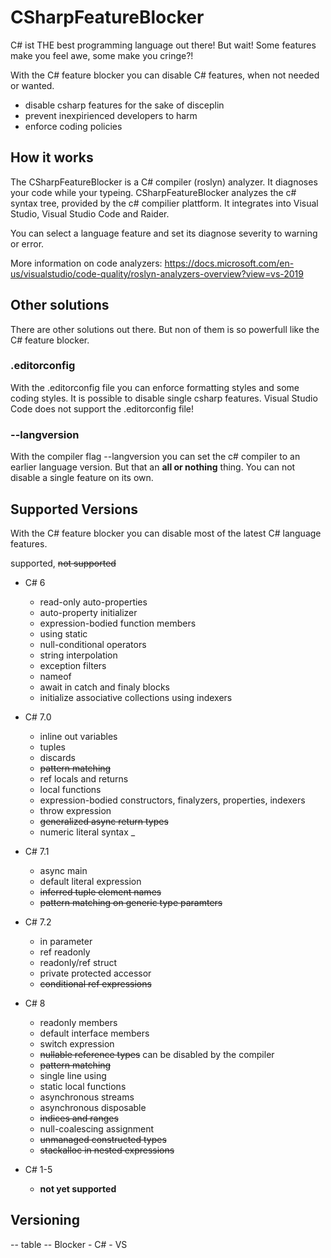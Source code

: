 # CSharpFeatureBlocker
C# ist THE best programming language out there!
But wait! Some features make you feel awe, some make you cringe?!

With the C# feature blocker you can disable C# features, when not needed or wanted.
- disable csharp features for the sake of disceplin
- prevent inexpirienced developers to harm 
- enforce coding policies

## How it works
The CSharpFeatureBlocker is a C# compiler (roslyn) analyzer. It diagnoses your code while your typeing. CSharpFeatureBlocker analyzes the c# syntax tree, provided by the c# compilier plattform. It integrates into Visual Studio, Visual Studio Code and Raider. 

You can select a language feature and set its diagnose severity to warning or error.

More information on code analyzers: https://docs.microsoft.com/en-us/visualstudio/code-quality/roslyn-analyzers-overview?view=vs-2019

## Other solutions
There are other solutions out there. But non of them is so powerfull like the C# feature blocker.
### .editorconfig
With the .editorconfig file you can enforce formatting styles and some coding styles. It is possible to disable single csharp features.
Visual Studio Code does not support the .editorconfig file!

### --langversion
With the compiler flag --langversion you can set the c# compiler to an earlier language version. But that an **all or nothing** thing. You can not disable a single feature on its own.

## Supported Versions
With the C# feature blocker you can disable most of the latest C# language features.

supported, ~~not supported~~

- C# 6
  - read-only auto-properties
  - auto-property initializer
  - expression-bodied function members
  - using static
  - null-conditional operators
  - string interpolation
  - exception filters
  - nameof
  - await in catch and finaly blocks
  - initialize associative collections using indexers
  
- C# 7.0
  - inline out variables
  - tuples
  - discards
  - ~~pattern matching~~
  - ref locals and returns
  - local functions
  - expression-bodied constructors, finalyzers, properties, indexers
  - throw expression
  - ~~generalized async return types~~
  - numeric literal syntax _

- C# 7.1
  - async main
  - default literal expression
  - ~~inferred tuple element names~~
  - ~~pattern matching on generic type paramters~~

- C# 7.2
  - in parameter
  - ref readonly
  - readonly/ref struct
  - private protected accessor
  - ~~conditional ref expressions~~
  
- C# 8
  - readonly members
  - default interface members
  - switch expression
  - ~~nullable reference types~~ can be disabled by the compiler
  - ~~pattern matching~~
  - single line using
  - static local functions
  - asynchronous streams
  - asynchronous disposable
  - ~~indices and ranges~~
  - null-coalescing assignment
  - ~~unmanaged constructed types~~
  - ~~stackalloc in nested expressions~~
    
- C# 1-5
  - **not yet supported**

## Versioning
-- table --
Blocker - C# - VS

